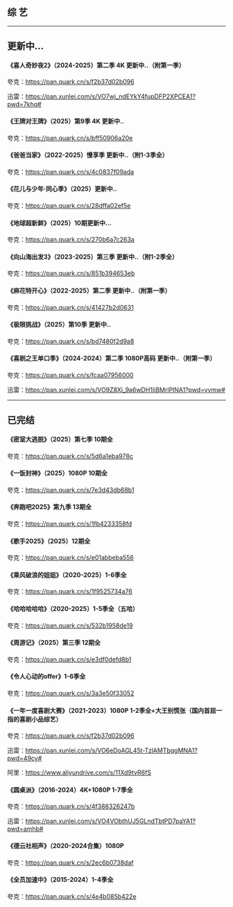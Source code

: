 
## 综 艺

---

## 更新中...

#### 《喜人奇妙夜2》（2024-2025）第二季 4K 更新中..（附第一季）

夸克：https://pan.quark.cn/s/f2b37d02b096

迅雷：https://pan.xunlei.com/s/VO7wj_ndEYkY4fupDFP2XPCEA1?pwd=7khq#

#### 《王牌对王牌》（2025）第9季 4K 更新中..

夸克：https://pan.quark.cn/s/bff50906a20e

#### 《爸爸当家》（2022-2025）慢享季 更新中..（附1-3季全）

夸克：https://pan.quark.cn/s/4c0837f09ada

#### 《花儿与少年·同心季》（2025）更新中..

夸克：https://pan.quark.cn/s/28dffa02ef5e

#### 《地球超新鲜》（2025）10期更新中...

夸克：https://pan.quark.cn/s/270b6a7c263a

#### 《向山海出发3》（2023-2025）第三季 更新中..（附1-2季全）

夸克：https://pan.quark.cn/s/851b394653eb

#### 《麻花特开心》（2022-2025）第二季 更新中..（附第一季）

夸克：https://pan.quark.cn/s/41427b2d0631

#### 《极限挑战》（2025）第10季 更新中..

夸克：https://pan.quark.cn/s/bd7480f2d9a8

#### 《喜剧之王单口季》（2024-2024）第二季 1080P高码 更新中..（附第一季）

夸克：https://pan.quark.cn/s/fcaa07956000

迅雷：https://pan.xunlei.com/s/VO9Z8Xi_9a6wDH1IiBMrlPlNA1?pwd=vvmw#

---

## 已完结

#### 《密室大逃脱》（2025）第七季 10期全

夸克：https://pan.quark.cn/s/5d6a1eba978c

#### 《一饭封神》（2025）1080P 10期全

夸克：https://pan.quark.cn/s/7e3d43db68b1

#### 《奔跑吧2025》第九季 13期全

夸克：https://pan.quark.cn/s/1fb4233358fd

#### 《歌手2025》（2025）12期全

夸克：https://pan.quark.cn/s/e01abbeba556

#### 《乘风破浪的姐姐》（2020-2025）1-6季全

夸克：https://pan.quark.cn/s/1f9525734a76

#### 《哈哈哈哈哈》（2020-2025）1-5季全（五哈）

夸克：https://pan.quark.cn/s/532b1958de19

#### 《周游记》（2025）第三季 12期全
夸克：https://pan.quark.cn/s/e3df0defd8b1

#### 《令人心动的offer》1-6季全

夸克：https://pan.quark.cn/s/3a3e50f33052

#### 《一年一度喜剧大赛》（2021-2023）1080P 1-2季全+大王别慌张（国内首屈一指的喜剧小品综艺）

夸克：https://pan.quark.cn/s/f2b37d02b096

迅雷：https://pan.xunlei.com/s/VO6eDoAGL45t-TzlAMTbqgMNA1?pwd=49cy#

阿里：https://www.aliyundrive.com/s/11Xd9tvR6fS

#### 《圆桌派》（2016-2024）4K+1080P 1-7季全

夸克：https://pan.quark.cn/s/4f388326247b

迅雷：https://pan.xunlei.com/s/VO4VObthUJ5GLndTbtPD7paYA1?pwd=amhb#

#### 《德云社相声》（2020-2024合集）1080P

夸克：https://pan.quark.cn/s/2ec6b0738daf

#### 《全员加速中》（2015-2024）1-4季全

夸克：https://pan.quark.cn/s/4e4b085b422e

